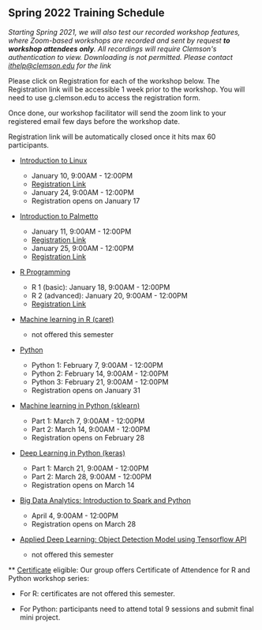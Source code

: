 ## Spring 2022 Training Schedule

*Starting Spring 2021, we will also test our recorded workshop features, 
where Zoom-based workshops are recorded and sent by request **to workshop attendees only**. All recordings will 
require Clemson's authentication to view. Downloading is not permitted. Please contact ithelp@clemson.edu for the link* 

Please click on Registration for each of the workshop below. The Registration link will be accessible 1 week prior to the workshop. You will need to use g.clemson.edu to access the registration form.

Once done, our workshop facilitator will send the zoom link to your registered email few days before the workshop date.

Registration link will be automatically closed once it hits max 60 participants.

- [Introduction to Linux](workshop.md#introduction-to-linux)  
    - January 10, 9:00AM - 12:00PM
    - [Registration Link](https://forms.gle/Z4p6Np42FywzZRCx8)
    - January 24, 9:00AM - 12:00PM
    - Registration opens on January 17
     
     
- [Introduction to Palmetto](workshop.md#introduction-to-research-computing-on-palmetto-cluster)
    - January 11, 9:00AM - 12:00PM
    - [Registration Link](https://forms.gle/bFet4uigQLuXDx4F8)
    - January 25, 9:00AM - 12:00PM
    - [Registration Link](https://forms.gle/mzefpny8QcTZ7ZFPA)
  
- [R Programming](workshop.md#introduction-to-data-science-using-r)
    - R 1 (basic): January 18, 9:00AM - 12:00PM
    - R 2 (advanced): January 20, 9:00AM - 12:00PM
    - [Registration Link](https://forms.gle/ffEakcLWhroA2ZVJ7)
        
        
- [Machine learning in R (caret)](workshop.md#machine-learning-in-r)
    - not offered this semester
   
   
 - [Python](workshop.md#introduction-to-programming-in-python)
    - Python 1: February 7, 9:00AM - 12:00PM
    - Python 2: February 14, 9:00AM - 12:00PM
    - Python 3: February 21, 9:00AM - 12:00PM
    - Registration opens on January 31
    
    
- [Machine learning in Python (sklearn)](workshop.md#machine-learning-in-python)
    - Part 1: March 7, 9:00AM - 12:00PM
    - Part 2: March 14, 9:00AM - 12:00PM
    - Registration opens on February 28


- [Deep Learning in Python (keras)](workshop.md#deep-learning-in-python)
    - Part 1: March 21, 9:00AM - 12:00PM
    - Part 2: March 28, 9:00AM - 12:00PM
    - Registration opens on March 14
    

- [Big Data Analytics: Introduction to Spark and Python](workshop.md#introduction-to-big-data-analytics-using-sparkpython)    
    - April 4, 9:00AM - 12:00PM
    - Registration opens on March 28
    
    
- [Applied Deep Learning: Object Detection Model using Tensorflow API](workshop.md#introduction-to-applied-deep-learning-object-detection-model-using-tensorflow-api)
    - not offered this semester
    
    
** [Certificate](https://www.palmetto.clemson.edu/palmetto/training/certificates/) eligible:
Our group offers Certificate of Attendence for R and Python workshop series:

- For R: certificates are not offered this semester.

- For Python: participants need to attend total 9 sessions and submit final mini project.
